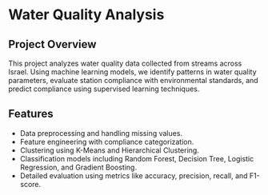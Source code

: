 # Water Quality Analysis

## Project Overview
This project analyzes water quality data collected from streams across Israel. Using machine learning models, we identify patterns in water quality parameters, evaluate station compliance with environmental standards, and predict compliance using supervised learning techniques.

## Features
- Data preprocessing and handling missing values.
- Feature engineering with compliance categorization.
- Clustering using K-Means and Hierarchical Clustering.
- Classification models including Random Forest, Decision Tree, Logistic Regression, and Gradient Boosting.
- Detailed evaluation using metrics like accuracy, precision, recall, and F1-score.


